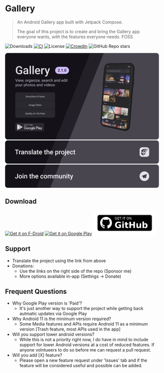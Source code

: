 # Gallery
> An Android Gallery app built with Jetpack Compose.
> 
> The goal of this project is to create and bring the Gallery app everyone wants, with the features everyone needs. FOSS

![Downloads](https://img.shields.io/github/downloads/IacobIonut01/Gallery/total?color=%23247EE0&label=Downloads)
[![CI](https://github.com/IacobIonut01/Gallery/actions/workflows/release.yml/badge.svg?branch=v1)](https://github.com/IacobIonut01/Gallery/actions/workflows/release.yml)
![License](https://img.shields.io/github/license/IacobIonut01/Gallery?color=%23247EE0)
[![Crowdin](https://badges.crowdin.net/gallery-compose/localized.svg)](https://crowdin.com/project/gallery-compose)
![GitHub Repo stars](https://img.shields.io/github/stars/IacobIonut01/Gallery?color=%23247EE0)

![](./screenshots/preview.png)
[![Crowdin](./screenshots/items/support_banner.png)](https://crowdin.com/project/gallery-compose)
[![Community](./screenshots/items/community_banner.png)](https://t.me/GalleryCompose)

## Download
[<img src="https://fdroid.gitlab.io/artwork/badge/get-it-on.png"
    alt="Get it on F-Droid"
    height="80">](https://f-droid.org/packages/com.dot.gallery)
[<img 
    alt='Get it on Google Play'
    src='https://play.google.com/intl/en_us/badges/static/images/badges/en_badge_web_generic.png'
    height="80" />](https://play.google.com/store/apps/details?id=com.dot.gallery.gplay&pcampaignid=pcampaignidMKT-Other-global-all-co-prtnr-py-PartBadge-Mar2515-1)
[<img 
    alt='Get it on Google Play'
    src='./screenshots/items/get-it-on-github.png'
    height="80" />](https://github.com/IacobIonut01/Gallery/releases/latest)

## Support
- Translate the project using the link from above
- Donations:
    - Use the links on the right side of the repo (Sponsor me)
    - More options available in-app (Settings -> Donate)
## Frequent Questions
- Why Google Play version is 'Paid'?
    - It's just another way to support the project while getting back autmatic updates via Google Play
- Why Android 11 is the minimum version required?
    - Some Media features and APIs require Android 11 as a minimum version [Trash feature, most APIs used in the app]
- Will you support lower android versions?
    - While this is not a priority right now, I do have in mind to include support for lower Android versions at a cost of reduced features. If anyone volntueers to do so before me can request a pull request.
- Will you add [X] feature?
    - Please open a new feature request under 'Issues' tab and if the feature will be considered useful and possible can be added.

